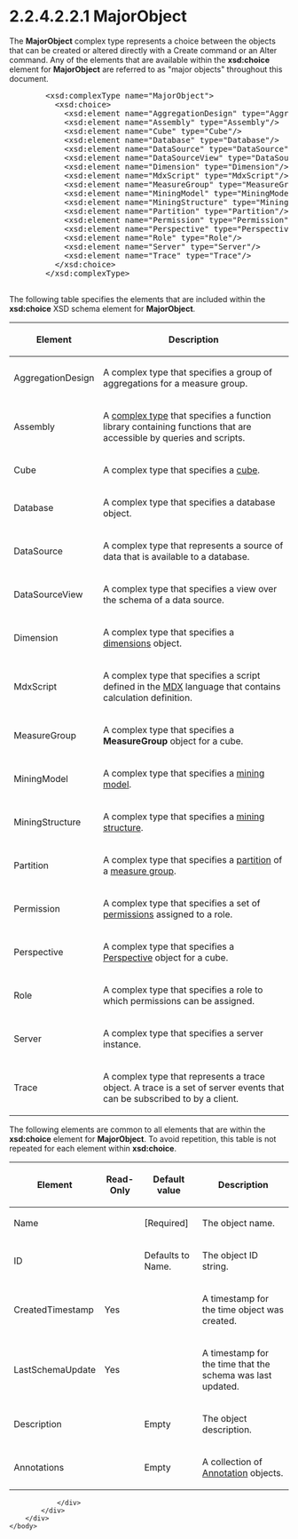 <html dir="LTR" xmlns:mshelp="http://msdn.microsoft.com/mshelp" xmlns:ddue="http://ddue.schemas.microsoft.com/authoring/2003/5" xmlns:xlink="http://www.w3.org/1999/xlink" xmlns:tool="http://www.microsoft.com/tooltip">
    <head>
        <meta http-equiv="Content-Type" content="text/html; CHARSET=utf-8"></meta>
        <meta name="save" content="history"></meta>
        <title>2.2.4.2.2.1 MajorObject</title>
        <xml>
            <mshelp:toctitle title="2.2.4.2.2.1 MajorObject"></mshelp:toctitle>
            <mshelp:rltitle title="[MS-SSAS]: MajorObject"></mshelp:rltitle>
            <mshelp:keyword index="A" term="b38dcecd-e3a9-4c61-bd35-a7a426ca794e"></mshelp:keyword>
            <mshelp:attr name="DCSext.ContentType" value="open specification"></mshelp:attr>
            <mshelp:attr name="AssetID" value="b38dcecd-e3a9-4c61-bd35-a7a426ca794e"></mshelp:attr>
            <mshelp:attr name="TopicType" value="kbRef"></mshelp:attr>
            <mshelp:attr name="DCSext.Title" value="[MS-SSAS]: MajorObject" />
        </xml>
    </head>
    <body>
        <div id="header">
            <h1 class="heading">2.2.4.2.2.1 MajorObject</h1>
        </div>
        <div id="mainSection">
            <div id="mainBody">
                <div id="allHistory" class="saveHistory"></div>
                <div id="sectionSection0" class="section" name="collapseableSection">
                    

<p>The <b>MajorObject</b> complex type represents a choice
between the objects that can be created or altered directly with a Create
command or an Alter command. Any of the elements that are available within the <b>xsd:choice</b>
element for <b>MajorObject</b> are referred to as &quot;major objects&quot;
throughout this document.</p>

<dl>
<dd>
<div><pre>   &lt;xsd:complexType name=&quot;MajorObject&quot;&gt;
     &lt;xsd:choice&gt;
       &lt;xsd:element name=&quot;AggregationDesign&quot; type=&quot;AggregationDesign&quot;/&gt;
       &lt;xsd:element name=&quot;Assembly&quot; type=&quot;Assembly&quot;/&gt;
       &lt;xsd:element name=&quot;Cube&quot; type=&quot;Cube&quot;/&gt;
       &lt;xsd:element name=&quot;Database&quot; type=&quot;Database&quot;/&gt;
       &lt;xsd:element name=&quot;DataSource&quot; type=&quot;DataSource&quot;/&gt;
       &lt;xsd:element name=&quot;DataSourceView&quot; type=&quot;DataSourceView&quot;/&gt;
       &lt;xsd:element name=&quot;Dimension&quot; type=&quot;Dimension&quot;/&gt;
       &lt;xsd:element name=&quot;MdxScript&quot; type=&quot;MdxScript&quot;/&gt;
       &lt;xsd:element name=&quot;MeasureGroup&quot; type=&quot;MeasureGroup&quot;/&gt;
       &lt;xsd:element name=&quot;MiningModel&quot; type=&quot;MiningModel&quot;/&gt;
       &lt;xsd:element name=&quot;MiningStructure&quot; type=&quot;MiningStructure&quot;/&gt;
       &lt;xsd:element name=&quot;Partition&quot; type=&quot;Partition&quot;/&gt;
       &lt;xsd:element name=&quot;Permission&quot; type=&quot;Permission&quot;/&gt;
       &lt;xsd:element name=&quot;Perspective&quot; type=&quot;Perspective&quot;/&gt;
       &lt;xsd:element name=&quot;Role&quot; type=&quot;Role&quot;/&gt;
       &lt;xsd:element name=&quot;Server&quot; type=&quot;Server&quot;/&gt;
       &lt;xsd:element name=&quot;Trace&quot; type=&quot;Trace&quot;/&gt;
     &lt;/xsd:choice&gt;
   &lt;/xsd:complexType&gt;
  
</pre></div>
</dd></dl>

<p>The following table specifies the elements that are included
within the <b>xsd:choice</b> XSD schema element for <b>MajorObject</b>.</p>

<table>
 <thead>
  <tr>
   <th>
   <p>Element</p>
   </th>
   <th>
   <p>Description</p>
   </th>
  </tr>
 </thead>
 <tr>
  <td>
  <p>AggregationDesign</p>
  </td>
  <td>
  <p>A complex type that specifies a group of aggregations
  for a measure group.</p>
  </td>
 </tr>
 <tr>
  <td>
  <p>Assembly</p>
  </td>
  <td>
  <p>A <a href="8676f5ce-62d4-4244-a326-634bfed4aba4.md#gt_ff9674b8-e5a4-4817-8b66-5cdf367f9fb2">complex
  type</a> that specifies a function library containing functions that are
  accessible by queries and scripts.</p>
  </td>
 </tr>
 <tr>
  <td>
  <p>Cube</p>
  </td>
  <td>
  <p>A complex type that specifies a <a href="8676f5ce-62d4-4244-a326-634bfed4aba4.md#gt_a0c8d97b-322c-4117-8525-37e5f26751e7">cube</a>.</p>
  </td>
 </tr>
 <tr>
  <td>
  <p>Database</p>
  </td>
  <td>
  <p>A complex type that specifies a database object.</p>
  </td>
 </tr>
 <tr>
  <td>
  <p>DataSource</p>
  </td>
  <td>
  <p>A complex type that represents a source of data that
  is available to a database.</p>
  </td>
 </tr>
 <tr>
  <td>
  <p>DataSourceView</p>
  </td>
  <td>
  <p>A complex type that specifies a view over the schema
  of a data source.</p>
  </td>
 </tr>
 <tr>
  <td>
  <p>Dimension</p>
  </td>
  <td>
  <p>A complex type that specifies a <a href="8676f5ce-62d4-4244-a326-634bfed4aba4.md#gt_70d18eb1-eb3c-48f8-b0cd-7140f206406c">dimensions</a> object.</p>
  </td>
 </tr>
 <tr>
  <td>
  <p>MdxScript</p>
  </td>
  <td>
  <p>A complex type that specifies a script defined in the <a href="8676f5ce-62d4-4244-a326-634bfed4aba4.md#gt_9b631ff5-dc89-45f0-a1c2-db6981e4804f">MDX</a> language that
  contains calculation definition.</p>
  </td>
 </tr>
 <tr>
  <td>
  <p>MeasureGroup</p>
  </td>
  <td>
  <p>A complex type that specifies a <b>MeasureGroup</b>
  object for a cube.</p>
  </td>
 </tr>
 <tr>
  <td>
  <p>MiningModel</p>
  </td>
  <td>
  <p>A complex type that specifies a <a href="8676f5ce-62d4-4244-a326-634bfed4aba4.md#gt_4fbc48d0-67e2-4689-8c1e-8f7cfd8b1adf">mining model</a>.</p>
  </td>
 </tr>
 <tr>
  <td>
  <p>MiningStructure</p>
  </td>
  <td>
  <p>A complex type that specifies a <a href="8676f5ce-62d4-4244-a326-634bfed4aba4.md#gt_8f031c0c-7063-4dec-b984-9e5dabd9b4de">mining structure</a>.</p>
  </td>
 </tr>
 <tr>
  <td>
  <p>Partition</p>
  </td>
  <td>
  <p>A complex type that specifies a <a href="8676f5ce-62d4-4244-a326-634bfed4aba4.md#gt_2f24f458-7d39-47a2-93f7-de433ea85c75">partition</a> of a <a href="8676f5ce-62d4-4244-a326-634bfed4aba4.md#gt_1f51f60a-8a0f-4b0d-9e7e-80cbd596e164">measure group</a>.</p>
  </td>
 </tr>
 <tr>
  <td>
  <p>Permission</p>
  </td>
  <td>
  <p>A complex type that specifies a set of <a href="8676f5ce-62d4-4244-a326-634bfed4aba4.md#gt_12f72ec4-f971-4a49-b1da-7b81b8e3e20b">permissions</a> assigned to a
  role.</p>
  </td>
 </tr>
 <tr>
  <td>
  <p>Perspective</p>
  </td>
  <td>
  <p>A complex type that specifies a <a href="09871d26-6aa0-4181-b06b-8c5cc0900a30.md">Perspective</a> object for a
  cube.</p>
  </td>
 </tr>
 <tr>
  <td>
  <p>Role</p>
  </td>
  <td>
  <p>A complex type that specifies a role to which
  permissions can be assigned.</p>
  </td>
 </tr>
 <tr>
  <td>
  <p>Server</p>
  </td>
  <td>
  <p>A complex type that specifies a server instance.</p>
  </td>
 </tr>
 <tr>
  <td>
  <p>Trace</p>
  </td>
  <td>
  <p>A complex type that represents a trace object. A trace
  is a set of server events that can be subscribed to by a client.</p>
  </td>
 </tr>
</table>

<p>The following elements are common to all elements that are
within the <b>xsd:choice</b> element for <b>MajorObject</b>. To avoid
repetition, this table is not repeated for each element within <b>xsd:choice</b>.</p>

<table>
 <thead>
  <tr>
   <th>
   <p>Element</p>
   </th>
   <th>
   <p>Read-Only</p>
   </th>
   <th>
   <p>Default value</p>
   </th>
   <th>
   <p>Description</p>
   </th>
  </tr>
 </thead>
 <tr>
  <td>
  <p>Name</p>
  </td>
  <td>
  <p> </p>
  </td>
  <td>
  <p>[Required]</p>
  </td>
  <td>
  <p>The object name.</p>
  </td>
 </tr>
 <tr>
  <td>
  <p>ID</p>
  </td>
  <td>
  <p> </p>
  </td>
  <td>
  <p>Defaults to Name.</p>
  </td>
  <td>
  <p>The object ID string.</p>
  </td>
 </tr>
 <tr>
  <td>
  <p>CreatedTimestamp</p>
  </td>
  <td>
  <p>Yes</p>
  </td>
  <td>
  <p> </p>
  </td>
  <td>
  <p>A timestamp for the time object was created.</p>
  </td>
 </tr>
 <tr>
  <td>
  <p>LastSchemaUpdate</p>
  </td>
  <td>
  <p>Yes</p>
  </td>
  <td>
  <p> </p>
  </td>
  <td>
  <p>A timestamp for the time that the schema was last updated.</p>
  </td>
 </tr>
 <tr>
  <td>
  <p>Description</p>
  </td>
  <td>
  <p> </p>
  </td>
  <td>
  <p>Empty</p>
  </td>
  <td>
  <p>The object description.</p>
  </td>
 </tr>
 <tr>
  <td>
  <p>Annotations</p>
  </td>
  <td>
  <p> </p>
  </td>
  <td>
  <p>Empty</p>
  </td>
  <td>
  <p>A collection of <a href="f660115e-7c55-4ee3-af55-75939f9a9b3b.md">Annotation</a> objects.</p>
  </td>
 </tr>
</table>

<p> </p>


                </div>
            </div>
        </div>
    </body>
</html>